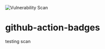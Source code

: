 ![Vulnerability Scan](https://github.com/mmochan/github-action-badges/workflows/Scan/badge.svg)
# github-action-badges
testing scan
